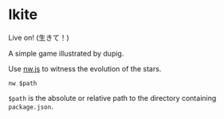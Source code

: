 
# Ikite

Live on! (生きて！)

A simple game illustrated by dupig.

Use [nw.js](http://nwjs.io/) to witness the evolution of the stars.

```
nw $path
```

`$path` is the absolute or relative path to the directory containing `package.json`.
